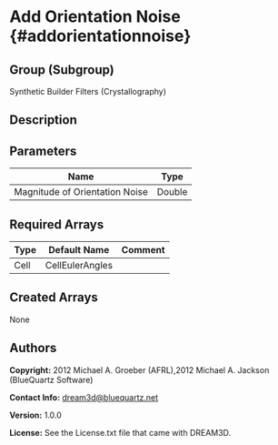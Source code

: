 Add Orientation Noise {#addorientationnoise}
======

## Group (Subgroup) ##
Synthetic Builder Filters (Crystallography)

## Description ##

## Parameters ##

| Name | Type |
|------|------|
| Magnitude of Orientation Noise | Double |

## Required Arrays ##

| Type | Default Name | Comment |
|------|--------------|---------|
| Cell | CellEulerAngles |  |

## Created Arrays ##
None

## Authors ##

**Copyright:** 2012 Michael A. Groeber (AFRL),2012 Michael A. Jackson (BlueQuartz Software)

**Contact Info:** dream3d@bluequartz.net

**Version:** 1.0.0

**License:**  See the License.txt file that came with DREAM3D.



